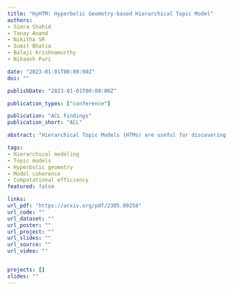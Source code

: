 ```yaml
---
title: "HyHTM: Hyperbolic Geometry-based Hierarchical Topic Model"
authors:
- Simra Shahid
- Tanay Anand
- Nikitha SR
- Sumit Bhatia
- Balaji Krishnamurthy
- Nikaash Puri

date: "2023-01-01T00:00:00Z"
doi: ""

publishDate: "2023-01-01T00:00:00Z"

publication_types: ["conference"]

publication: "ACL Findings"
publication_short: "ACL"

abstract: "Hierarchical Topic Models (HTMs) are useful for discovering topic hierarchies in a collection of documents. However, traditional HTMs often produce hierarchies where lower-level topics are unrelated and not specific enough to their higher-level topics. Additionally, these methods can be computationally expensive. We present HyHTM - a Hyperbolic geometry-based Hierarchical Topic Model - that addresses these limitations by incorporating hierarchical information from hyperbolic geometry to explicitly model hierarchies in topic models. Experimental results with four baselines show that HyHTM can better attend to parent-child relationships among topics. HyHTM produces coherent topic hierarchies that specialize in granularity from generic higher-level topics to specific lower-level topics. Further, our model is significantly faster and leaves a much smaller memory footprint than our best-performing baseline. We have made the source code for our algorithm publicly accessible."

tags:
- Hierarchical modeling
- Topic models
- Hyperbolic geometry
- Model coherence
- Computational efficiency
featured: false

links:
url_pdf: "https://arxiv.org/pdf/2305.09258"
url_code: ""
url_dataset: ""
url_poster: ""
url_project: ""
url_slides: ""
url_source: ""
url_video: ""


projects: []
slides: ""
---
```

